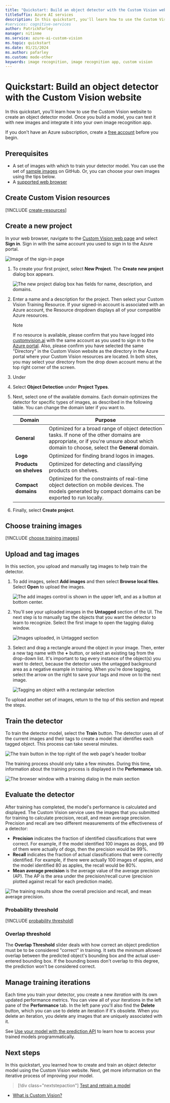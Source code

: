 ```yaml
---
title: "Quickstart: Build an object detector with the Custom Vision website"
titleSuffix: Azure AI services
description: In this quickstart, you'll learn how to use the Custom Vision website to create, train, and test an object detector model.
#services: cognitive-services
author: PatrickFarley
manager: nitinme
ms.service: azure-ai-custom-vision
ms.topic: quickstart
ms.date: 01/21/2024
ms.author: pafarley
ms.custom: mode-other
keywords: image recognition, image recognition app, custom vision
---
```


# Quickstart: Build an object detector with the Custom Vision website

In this quickstart, you'll learn how to use the Custom Vision website to create an object detector model. Once you build a model, you can test it with new images and integrate it into your own image recognition app.

If you don't have an Azure subscription, create a [free account](https://azure.microsoft.com/free/cognitive-services/) before you begin.

## Prerequisites

- A set of images with which to train your detector model. You can use the set of [sample images](https://github.com/Azure-Samples/cognitive-services-python-sdk-samples/tree/master/samples/vision/images) on GitHub. Or, you can choose your own images using the tips below.
- A [supported web browser](overview.md#supported-browsers-for-custom-vision-web-portal)

## Create Custom Vision resources

[!INCLUDE [create-resources](includes/create-resources.md)]

## Create a new project

In your web browser, navigate to the [Custom Vision web page](https://customvision.ai) and select __Sign in__. Sign in with the same account you used to sign in to the Azure portal.

![Image of the sign-in page](./media/browser-home.png)


1. To create your first project, select **New Project**. The **Create new project** dialog box appears.

    ![The new project dialog box has fields for name, description, and domains.](./media/get-started-build-detector/new-project.png)

1. Enter a name and a description for the project. Then select your Custom Vision Training Resource. If your signed-in account is associated with an Azure account, the Resource dropdown displays all of your compatible Azure resources. 

   > [!NOTE]
   > If no resource is available, please confirm that you have logged into [customvision.ai](https://customvision.ai) with the same account as you used to sign in to the [Azure portal](https://portal.azure.com). Also, please confirm you have selected the same "Directory" in the Custom Vision website as the directory in the Azure portal where your Custom Vision resources are located. In both sites, you may select your directory from the drop down account menu at the top right corner of the screen. 

1. Under 
1. Select __Object Detection__ under __Project Types__.

1. Next, select one of the available domains. Each domain optimizes the detector for specific types of images, as described in the following table. You can change the domain later if you want to.

    |Domain|Purpose|
    |---|---|
    |__General__| Optimized for a broad range of object detection tasks. If none of the other domains are appropriate, or if you're unsure about which domain to choose, select the __General__ domain. |
    |__Logo__|Optimized for finding brand logos in images.|
    |__Products on shelves__|Optimized for detecting and classifying products on shelves.|
    |__Compact domains__| Optimized for the constraints of real-time object detection on mobile devices. The models generated by compact domains can be exported to run locally.|

1. Finally, select __Create project__.

## Choose training images

[!INCLUDE [choose training images](includes/choose-training-images.md)]

## Upload and tag images

In this section, you upload and manually tag images to help train the detector. 

1. To add images, select __Add images__ and then select __Browse local files__. Select __Open__ to upload the images.

    ![The add images control is shown in the upper left, and as a button at bottom center.](./media/get-started-build-detector/add-images.png)

1. You'll see your uploaded images in the **Untagged** section of the UI. The next step is to manually tag the objects that you want the detector to learn to recognize. Select the first image to open the tagging dialog window. 

    ![Images uploaded, in Untagged section](./media/get-started-build-detector/images-untagged.png)

1. Select and drag a rectangle around the object in your image. Then, enter a new tag name with the **+** button, or select an existing tag from the drop-down list. It's important to tag every instance of the object(s) you want to detect, because the detector uses the untagged background area as a negative example in training. When you're done tagging, select the arrow on the right to save your tags and move on to the next image.

    ![Tagging an object with a rectangular selection](./media/get-started-build-detector/image-tagging.png)

To upload another set of images, return to the top of this section and repeat the steps.

## Train the detector

To train the detector model, select the **Train** button. The detector uses all of the current images and their tags to create a model that identifies each tagged object. This process can take several minutes.

![The train button in the top right of the web page's header toolbar](./media/getting-started-build-a-classifier/train-1.png)

The training process should only take a few minutes. During this time, information about the training process is displayed in the **Performance** tab.

![The browser window with a training dialog in the main section](./media/get-started-build-detector/training.png)

## Evaluate the detector

After training has completed, the model's performance is calculated and displayed. The Custom Vision service uses the images that you submitted for training to calculate precision, recall, and mean average precision. Precision and recall are two different measurements of the effectiveness of a detector:

- **Precision** indicates the fraction of identified classifications that were correct. For example, if the model identified 100 images as dogs, and 99 of them were actually of dogs, then the precision would be 99%.
- **Recall** indicates the fraction of actual classifications that were correctly identified. For example, if there were actually 100 images of apples, and the model identified 80 as apples, the recall would be 80%.
- **Mean average precision** is the average value of the average precision (AP). The AP is the area under the precision/recall curve (precision plotted against recall for each prediction made).

![The training results show the overall precision and recall, and mean average precision.](./media/get-started-build-detector/trained-performance.png)

### Probability threshold

[!INCLUDE [probability threshold](includes/probability-threshold.md)]

### Overlap threshold

The **Overlap Threshold** slider deals with how correct an object prediction must be to be considered "correct" in training. It sets the minimum allowed overlap between the predicted object's bounding box and the actual user-entered bounding box. If the bounding boxes don't overlap to this degree, the prediction won't be considered correct.

## Manage training iterations

Each time you train your detector, you create a new _iteration_ with its own updated performance metrics. You can view all of your iterations in the left pane of the **Performance** tab. In the left pane you'll also find the **Delete** button, which you can use to delete an iteration if it's obsolete. When you delete an iteration, you delete any images that are uniquely associated with it.

See [Use your model with the prediction API](./use-prediction-api.md) to learn how to access your trained models programmatically.

## Next steps

In this quickstart, you learned how to create and train an object detector model using the Custom Vision website. Next, get more information on the iterative process of improving your model.

> [!div class="nextstepaction"]
> [Test and retrain a model](test-your-model.md)

* [What is Custom Vision?](./overview.md)
